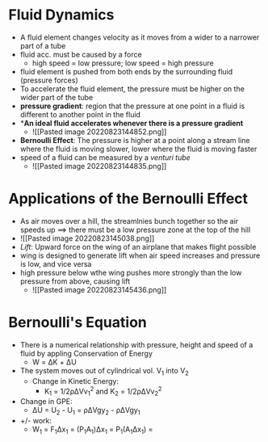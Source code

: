 # Fluid Dynamics
- A fluid element changes velocity as it moves from a wider to a narrower part of a tube
- fluid acc. must be caused by a force
	- high speed = low pressure; low speed = high pressure
- fluid element is pushed from both ends by the surrounding fluid (pressure forces)
- To accelerate the fluid element, the pressure must be higher on the wider part of the tube
- **pressure gradient**: region that the pressure at one point in a fluid is different to another point in the fluid
- ***An ideal fluid accelerates whenever there is a pressure gradient**
	- ![[Pasted image 20220823144852.png]]
- **Bernoulli Effect**: The pressure is higher at a point along a stream line where the fluid is moving slower, lower where the fluid is moving faster
- speed of a fluid can be measured by a *venturi tube*
	- ![[Pasted image 20220823144835.png]]

# Applications of the Bernoulli Effect
- As air moves over a hill, the streamlnies bunch together so the air speeds up ==> there must be a low pressure zone at the top of the hill
- ![[Pasted image 20220823145038.png]]
- *Lift*: Upward force on the wing of an airplane that makes flight possible
- wing is designed to generate lift when air speed increases and pressure is low, and vice versa
- high pressure below wthe wing pushes more strongly than the low pressure from above, causing lift
	- ![[Pasted image 20220823145436.png]]

# Bernoulli's Equation
- There is a numerical relationship with pressure, height and speed of a fluid by appling Conservation of Energy
	- W = ΔK + ΔU
- The system moves out of cylindrical vol. V<sub>1</sub> into V<sub>2</sub>
	- Change in Kinetic Energy:
		- K<sub>1</sub> = 1/2ρΔVv<sub>1</sub><sup>2</sup> and K<sub>2</sub> = 1/2ρΔVv<sub>2</sub><sup>2</sup>
- Change in GPE:
	- ΔU = U<sub>2</sub> - U<sub>1</sub> = ρΔVgy<sub>2</sub> - ρΔVgy<sub>1</sub>
- +/- work:
	- W<sub>1</sub> = F<sub>1</sub>Δx<sub>1</sub> = (P<sub>1</sub>A<sub>1</sub>)Δx<sub>1</sub> = P<sub>1</sub>(A<sub>1</sub>Δx<sub>1</sub>) = 